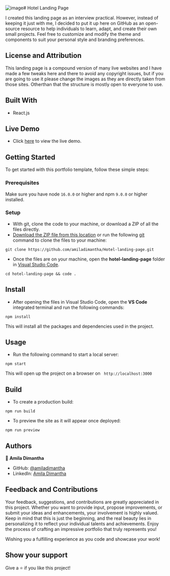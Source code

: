 ![image](https://github.com/amiladimantha/Hotel-landing-page/assets/84844150/6fa6c7bc-b0d9-4d6f-b2a9-d822e1eebae2)# Hotel Landing Page



I created this landing page as an interview practical. However, instead of keeping it just with me, I decided to put it up here on GitHub as an open-source resource to help individuals to learn, adapt, and create their own small projects. Feel free to customize and modify the theme and components to suit your personal style and branding preferences.

## License and Attribution

This landing page is a compound version of many live websites and I have made a few tweaks here and there to avoid any copyright issues, but if you are going to use it please change the images as they are directly taken from those sites. Otherthan that the structure is mostly open to everyone to use.

## Built With

- React.js

## Live Demo

- Click [here](https://hotel-landin-page-rosy.vercel.app/) to view the live demo.

## Getting Started

To get started with this portfolio template, follow these simple steps:

### Prerequisites

Make sure you have node `16.0.0` or higher and npm `9.0.0` or higher installed.

### Setup

- With git, clone the code to your machine, or download a ZIP of all the files directly.
- [Download the ZIP file from this location](https://github.com/amiladimantha/Hotel-landing-page/archive/refs/heads/main.zip) or run the following [git](https://git-scm.com/) command to clone the files to your machine:

```
git clone https://github.com/amiladimantha/Hotel-landing-page.git
```

- Once the files are on your machine, open the **hotel-landing-page** folder in [Visual Studio Code](https://code.visualstudio.com/download).

```
cd hotel-landing-page && code .
```

## Install

- After opening the files in Visual Studio Code, open the **VS Code** integrated terminal and run the following commands:

```
npm install
```

This will install all the packages and dependencies used in the project.

## Usage

- Run the following command to start a local server:

```
npm start
```

This will open up the project on a browser on ` http://localhost:3000`

## Build

- To create a production build:

```
npm run build
```

- To preview the site as it will appear once deployed:

```
npm run preview
```

## Authors

👤 **Amila Dimantha**

- GitHub: [@amiladimantha](https://github.com/amiladimantha)
- LinkedIn: [Amila Dimantha](https://www.linkedin.com/in/amila-dimantha-37182a21b)

## Feedback and Contributions

Your feedback, suggestions, and contributions are greatly appreciated in this project. Whether you want to provide input, propose improvements, or submit your ideas and enhancements, your involvement is highly valued. Keep in mind that this is just the beginning, and the real beauty lies in personalizing it to reflect your individual talents and achievements. Enjoy the process of crafting an impressive portfolio that truly represents you!

Wishing you a fulfilling experience as you code and showcase your work!

## Show your support

Give a ⭐️ if you like this project!
